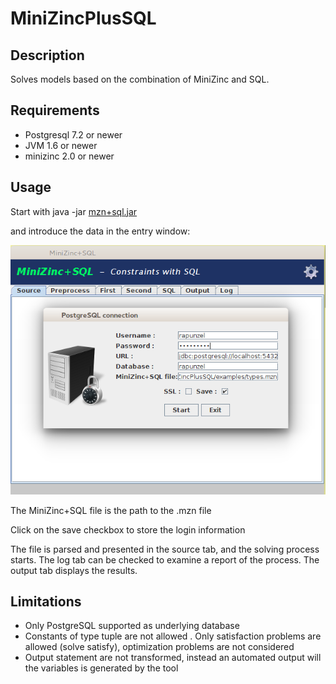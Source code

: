 # MiniZincPlusSQL

## Description
Solves models based on the combination of MiniZinc and SQL.

## Requirements 
*  Postgresql 7.2 or newer 
* JVM 1.6 or newer
* minizinc 2.0 or newer

## Usage
Start with java -jar [mzn+sql.jar](https://github.com/RafaelCaballero/MiniZincPlusSQL/raw/master/mzn%2Bsql.jar)
   

and introduce the data in the entry window:

![Entry screen](https://github.com/RafaelCaballero/MiniZincPlusSQL/blob/master/src/resources/entry.png) 

The MiniZinc+SQL file is the path to the .mzn file 

Click on the save checkbox to store the login information

The file is parsed and presented in the source tab, and the solving process starts. 
The log tab can be checked to examine a report of the process. The output tab displays the results.

## Limitations
- Only PostgreSQL supported as underlying database
- Constants of type tuple are not allowed
. Only satisfaction problems are allowed (solve satisfy), optimization problems are not considered 
- Output statement are not transformed, instead an automated output will the variables is generated by the tool